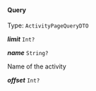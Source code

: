 

#### Query

Type: `ActivityPageQueryDTO`  
<article>

***limit*** `Int?` 

</article>
<article>

***name*** `String?` 

Name of the activity

</article>
<article>

***offset*** `Int?` 

</article>

